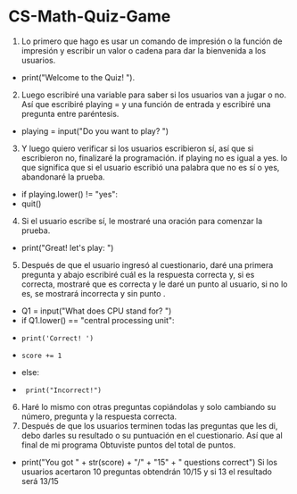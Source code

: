 # CS-Math-Quiz-Game
1) Lo primero que hago es usar un comando de impresión o la función de impresión y escribir un valor o cadena para dar la bienvenida a los usuarios.
* print("Welcome to the Quiz! ").
2) Luego escribiré una variable para saber si los usuarios van a jugar o no. Así que escribiré playing = y una función de entrada y escribiré una pregunta entre paréntesis.
* playing = input("Do you want to play? ") 
3) Y luego quiero verificar si los usuarios escribieron sí, así que si escribieron no, finalizaré la programación. if playing no es igual a yes. lo que significa que si el usuario escribió una palabra que no es sí o yes, abandonaré la prueba.
* if playing.lower() != "yes":
* quit()
4) Si el usuario escribe sí, le mostraré una oración para comenzar la prueba.
* print("Great! let's play: ")
5) Después de que el usuario ingresó al cuestionario, daré una primera pregunta y abajo escribiré cuál es la respuesta correcta y, si es correcta, mostraré que es correcta y le daré un punto al usuario, si no lo es, se mostrará incorrecta y sin punto . 
* Q1 = input("What does CPU stand for? ")
* if Q1.lower() == "central processing unit":
*     print('Correct! ')
*     score += 1
* else:
*      print("Incorrect!")
6) Haré lo mismo con otras preguntas copiándolas y solo cambiando su número, pregunta y la respuesta correcta.   
7) Después de que los usuarios terminen todas las preguntas que les di, debo darles su resultado o su puntuación en el cuestionario. Así que al final de mi programa Obtuviste puntos del total de puntos.
* print("You got " + str(score) + "/" + "15" + " questions correct")
Si los usuarios acertaron 10 preguntas obtendrán 10/15 y si 13 el resultado será 13/15
